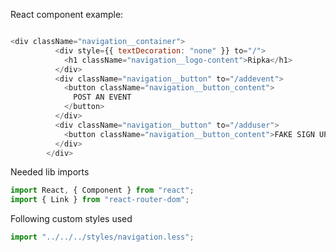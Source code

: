 React component example:

```js

<div className="navigation__container">
          <div style={{ textDecoration: "none" }} to="/">
            <h1 className="navigation__logo-content">Ripka</h1>
          </div>
          <div className="navigation__button" to="/addevent">
            <button className="navigation__button_content">
              POST AN EVENT
            </button>
          </div>
          <div className="navigation__button" to="/adduser">
            <button className="navigation__button_content">FAKE SIGN UP</button>
          </div>
        </div>
```

Needed lib imports

```jsx static
import React, { Component } from "react";
import { Link } from "react-router-dom";
```

Following custom styles used

```jsx static
import "../../../styles/navigation.less";
```


